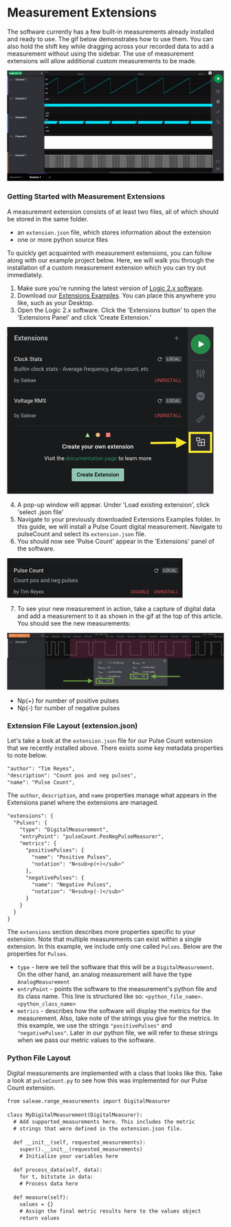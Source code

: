 # Measurement Extensions

The software currently has a few built-in measurements already installed and ready to use. The gif below demonstrates how to use them. You can also hold the shift key while dragging across your recorded data to add a measurement without using the sidebar. The use of measurement extensions will allow additional custom measurements to be made. 

![Logic 2 measurements](../.gitbook/assets/use_measurement.gif)

### Getting Started with Measurement Extensions

A measurement extension consists of at least two files, all of which should be stored in the same folder.

* an `extension.json` file, which stores information about the extension
* one or more python source files

To quickly get acquainted with measurement extensions, you can follow along with our example project below. Here, we will walk you through the installation of a custom measurement extension which you can try out immediately.

1. Make sure you're running the latest version of [Logic 2.x software](https://ideas.saleae.com/f/changelog/).  
2. Download our [Extensions Examples](https://github.com/saleae/logic2-extensions-examples). You can place this anywhere you like, such as your Desktop.  
3. Open the Logic 2.x software. Click the 'Extensions button' to open the 'Extensions Panel' and click 'Create Extension.'

![](../.gitbook/assets/screen-shot-2020-05-21-at-3.50.11-pm.png)

4. A pop-up window will appear. Under 'Load existing extension', click 'select .json file'  
5. Navigate to your previously downloaded Extensions Examples folder. In this guide, we will install a Pulse Count digital measurement. Navigate to pulseCount and select its `extension.json` file.  
6. You should now see 'Pulse Count' appear in the 'Extensions' panel of the software.

![](../.gitbook/assets/screen-shot-2020-05-27-at-7.15.34-pm.png)

7. To see your new measurement in action, take a capture of digital data and add a measurement to it as shown in the gif at the top of this article. You should see the new measurements:

![](../.gitbook/assets/screen-shot-2020-05-27-at-7.19.26-pm.png)

* Np\(+\) for number of positive pulses
* Np\(-\) for number of negative pulses

### Extension File Layout \(extension.json\)

Let's take a look at the `extension.json` file for our Pulse Count extension that we recently installed above. There exists some key metadata properties to note below.

```text
"author": "Tim Reyes",
"description": "Count pos and neg pulses",
"name": "Pulse Count",
```

The `author`, `description`, and `name` properties manage what appears in the Extensions panel where the extensions are managed. 

```text
"extensions": {
  "Pulses": {
    "type": "DigitalMeasurement",
    "entryPoint": "pulseCount.PosNegPulseMeasurer",
    "metrics": {
      "positivePulses": {
        "name": "Positive Pulses",
        "notation": "N<sub>p(+)</sub>"
      },
      "negativePulses": {
        "name": "Negative Pulses",
        "notation": "N<sub>p(-)</sub>"
      }
    }
  }
}
```

The `extensions`  section describes more properties specific to your extension. Note that multiple measurements can exist within a single extension. In this example, we include only one called `Pulses`. Below are the properties for `Pulses`.

* `type` - here we tell the software that this will be a `DigitalMeasurement`. On the other hand, an analog measurement will have the type `AnalogMeasurement`
* `entryPoint` - points the software to the measurement's python file and its class name. This line is structured like so: `<python_file_name>.<python_class_name>`
* `metrics` - describes how the software will display the metrics for the measurement. Also, take note of the strings you give for the metrics. In this example, we use the strings `"positivePulses"` and `"negativePulses"`. Later in our python file, we will refer to these strings when we pass our metric values to the software.

### Python File Layout

Digital measurements are implemented with a class that looks like this. Take a look at `pulseCount.py` to see how this was implemented for our Pulse Count extension.

```text
from saleae.range_measurements import DigitalMeasurer

class MyDigitalMeasurement(DigitalMeasurer):
  # Add supported_measurements here. This includes the metric
  # strings that were defined in the extension.json file.

  def __init__(self, requested_measurements):
    super().__init__(requested_measurements)
    # Initialize your variables here

  def process_data(self, data):
    for t, bitstate in data:
    # Process data here
  
  def measure(self):
    values = {}
    # Assign the final metric results here to the values object
    return values
```



